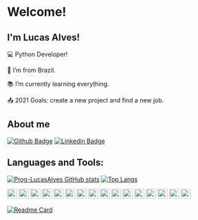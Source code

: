 # Welcome!

## I'm Lucas Alves!

:computer: Python Developer!

:house_with_garden: I’m from Brazil.

:books: I’m currently learning everything.

:outbox_tray: 2021 Goals: create a new project and find a new job.

## About me
[![Github Badge](https://img.shields.io/badge/-Github-000?style=flat-square&logo=Github&logoColor=white&link=https://github.com/Prog-LucasAlves)](https://github.com/Prog-LucasAlves)
[![Linkedin Badge](https://img.shields.io/badge/-LinkedIn-blue?style=flat-square&logo=Linkedin&logoColor=white&link=https://www.linkedin.com/in/lucasalves-ast/)](https://www.linkedin.com/in/lucasalves-ast/)

## Languages and Tools:
[![Prog-LucasAlves GitHub stats](https://github-readme-stats.vercel.app/api?username=Prog-LucasAlves&show_icons=true&theme=vue)](https://github.com/Prog-LucasAlves/github-readme-stats)
[![Top Langs](https://github-readme-stats.vercel.app/api/top-langs/?username=Prog-LucasAlves&layout=compact)](https://github.com/Prog-LucasAlves/github-readme-stats)


<code><img height="23" src="https://img.shields.io/badge/Windows-007ACC?style=for-the-badge&logo=Windowse&logoColor=black"></code>
<code><img height="23" src="https://img.shields.io/badge/Linux-007ACC?style=for-the-badge&logo=Linux&logoColor=black"></code>
<code><img height="23" src="https://img.shields.io/badge/Microsoft Excel-007ACC?style=for-the-badge&logo=Microsoft Excel&logoColor=black"></code>
<code><img height="23" src="https://img.shields.io/badge/VMware-007ACC?style=for-the-badge&logo=VMware&logoColor=black"></code>
<code><img height="23" src="https://img.shields.io/badge/Visual Studio Code-007ACC?style=for-the-badge&logo=Visual Studio Code&logoColor=black"></code>
<code><img height="23" src="https://img.shields.io/badge/Git-007ACC?style=for-the-badge&logo=Git&logoColor=black"></code>
<code><img height="23" src="https://img.shields.io/badge/Heroku-007ACC?style=for-the-badge&logo=Heroku&logoColor=black"></code>
<code><img height="23" src="https://img.shields.io/badge/Docker-007ACC?style=for-the-badge&logo=Docker&logoColor=black"></code>
<code><img height="23" src="https://img.shields.io/badge/Python-007ACC?style=for-the-badge&logo=Python&logoColor=black"></code>
<code><img height="23" src="https://img.shields.io/badge/pandas-007ACC?style=for-the-badge&logo=pandas&logoColor=black"></code>
<code><img height="23" src="https://img.shields.io/badge/Selenium-007ACC?style=for-the-badge&logo=Selenium&logoColor=black"></code>
<code><img height="23" src="https://img.shields.io/badge/PostgreSQL-007ACC?style=for-the-badge&logo=PostgreSQL&logoColor=black"></code>
<code><img height="23" src="https://img.shields.io/badge/SQLite-007ACC?style=for-the-badge&logo=SQLite&logoColor=black"></code>
<code><img height="23" src="https://img.shields.io/badge/Metabase-007ACC?style=for-the-badge&logo=Metabase&logoColor=black"></code>
<code><img height="23" src="https://img.shields.io/badge/Jupyter-007ACC?style=for-the-badge&logo=Jupyter&logoColor=black"></code>
<code><img height="23" src="https://img.shields.io/badge/Markdown-007ACC?style=for-the-badge&logo=Markdown&logoColor=black"></code>

[![Readme Card](https://github-readme-stats.vercel.app/api/pin/?username=Prog-LucasAlves&repo=dados_financeiros_b3
)](https://github.com/Prog-LucasAlves/github-readme-stats)

